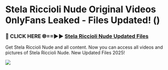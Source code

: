 # Stela Riccioli Nude Original Videos 0nlyFans Leaked - Files Updated! ()

<h3>🔴 CLICK HERE 🌐==►► <a href="https://tinyurl.com/2p9ay9w9" rel="nofollow">Stela Riccioli Nude Updated Files</a></h3>

Get Stela Riccioli Nude and all content. Now you can access all videos and pictures of Stela Riccioli Nude. New Updated Files 2025!

[![](https://i.imgur.com/KQgVmj3.gif)](https://tinyurl.com/2p9ay9w9)
